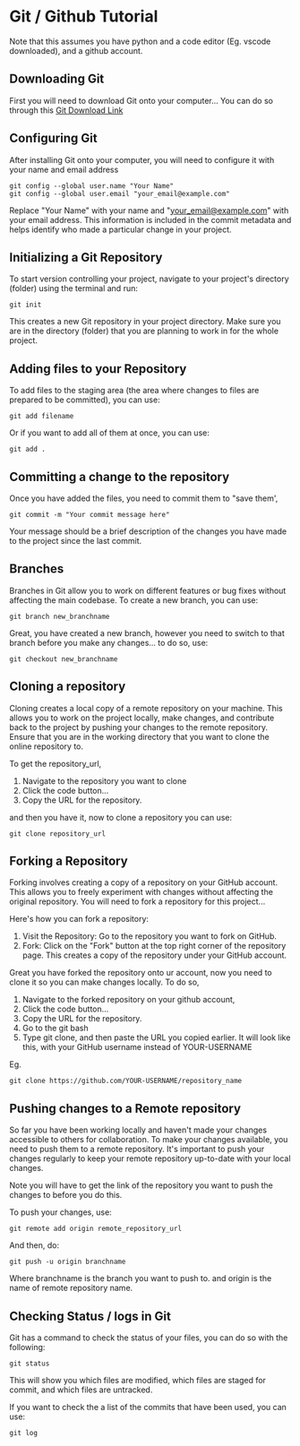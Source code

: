 # Git / Github Tutorial 

Note that this assumes you have python and a code editor (Eg. vscode downloaded), and a github account. 

## Downloading Git 
First you will need to download Git onto your computer... 
You can do so through this [Git Download Link](https://git-scm.com/downloads)

## Configuring Git 
After installing Git onto your computer, you will need to configure it with your name and email address
```
git config --global user.name "Your Name"
git config --global user.email "your_email@example.com"
```
Replace "Your Name" with your name and "your_email@example.com" with your email address.
This information is included in the commit metadata and helps identify who made a particular change in your project.

## Initializing a Git Repository
To start version controlling your project, navigate to your project's directory (folder) using the terminal and run:
```
git init
```
This creates a new Git repository in your project directory. Make sure you are in the directory (folder) that you are planning to work in for the whole project. 

## Adding files to your Repository

To add files to the staging area (the area where changes to files are prepared to be committed), you can use:
```
git add filename
```
Or if you want to add all of them at once, you can use:
```
git add .
```
## Committing a change to the repository 
Once you have added the files, you need to commit them to "save them',
```
git commit -m "Your commit message here"
```
Your message should be a brief description of the changes you have made to the project since the last commit.

## Branches
Branches in Git allow you to work on different features or bug fixes without affecting the main codebase. To create a new branch, you can use:
```
git branch new_branchname
```
Great, you have created a new branch, however you need to switch to that branch before you make any changes... to do so, use: 
```
git checkout new_branchname
```

## Cloning a repository
Cloning creates a local copy of a remote repository on your machine. 
This allows you to work on the project locally, make changes, and contribute back to the project by pushing your changes to the remote repository.
Ensure that you are in the working directory that you want to clone the online repository to. 

To get the repository_url, 

1. Navigate to the repository you want to clone 
2. Click the code button...
3. Copy the URL for the repository.

and then you have it, now to clone a repository you can use: 
```
git clone repository_url
```

## Forking a Repository 
Forking involves creating a copy of a repository on your GitHub account. This allows you to freely experiment with changes without affecting the original repository. 
You will need to fork a repository for this project... 

Here's how you can fork a repository:
1. Visit the Repository: Go to the repository you want to fork on GitHub.
2. Fork: Click on the "Fork" button at the top right corner of the repository page. This creates a copy of the repository under your GitHub account.

Great you have forked the repository onto ur account, now you need to clone it so you can make changes locally.
To do so,
1. Navigate to the forked repository on your github account,
2. Click the code button...
3. Copy the URL for the repository.
4. Go to the git bash
5. Type git clone, and then paste the URL you copied earlier. It will look like this, with your GitHub username instead of YOUR-USERNAME

Eg. 
```
git clone https://github.com/YOUR-USERNAME/repository_name
```

## Pushing changes to a Remote repository
So far you have been working locally and haven't made your changes accessible to others for collaboration. To make your changes available, you need to push them to a remote repository. 
It's important to push your changes regularly to keep your remote repository up-to-date with your local changes.

Note you will have to get the link of the repository you want to push the changes to before you do this.

To push your changes, use: 
```
git remote add origin remote_repository_url 
```
And then, do:
```
git push -u origin branchname
```
Where branchname is the branch you want to push to. 
and origin is the name of remote repository name. 


## Checking Status / logs in Git 
Git has a command to check the status of your files, you can do so with the following: 
```
git status
```
This will show you which files are modified, which files are staged for commit, and which files are untracked.

If you want to check the a list of the commits that have been used, you can use:
```
git log
```
